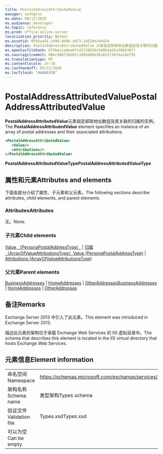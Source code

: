 ```yaml
---
title: PostalAddressAttributedValue
manager: sethgros
ms.date: 09/17/2015
ms.audience: Developer
ms.topic: reference
ms.prod: office-online-server
localization_priority: Normal
ms.assetid: 0f92aa41-1499-4d96-a973-24529ec64d24
description: PostalAddressAttributedValue 元素指定邮政地址数组及其关联的归属的实例。
ms.openlocfilehash: bf5becca8ee0f143728010c5d0b1ed5a380838ff
ms.sourcegitcommit: 88ec988f2bb67c1866d06b361615f3674a24e795
ms.translationtype: MT
ms.contentlocale: zh-CN
ms.lasthandoff: 05/31/2020
ms.locfileid: "44465378"
---
```

# <a name="postaladdressattributedvalue"></a><span data-ttu-id="f8ede-103">PostalAddressAttributedValue</span><span class="sxs-lookup"><span data-stu-id="f8ede-103">PostalAddressAttributedValue</span></span>

<span data-ttu-id="f8ede-104">**PostalAddressAttributedValue**元素指定邮政地址数组及其关联的归属的实例。</span><span class="sxs-lookup"><span data-stu-id="f8ede-104">The **PostalAddressAttributedValue** element specifies an instance of an array of postal addresses and their associated attributions.</span></span> 
  
```XML
<PostalAddressAttributedValue>
   <Value/>
   <Attributions/>
</PostalAddressAttributedValue>
```

 <span data-ttu-id="f8ede-105">**PostalAddressAttributedValueType**</span><span class="sxs-lookup"><span data-stu-id="f8ede-105">**PostalAddressAttributedValueType**</span></span>
## <a name="attributes-and-elements"></a><span data-ttu-id="f8ede-106">属性和元素</span><span class="sxs-lookup"><span data-stu-id="f8ede-106">Attributes and elements</span></span>

<span data-ttu-id="f8ede-107">下面各部分介绍了属性、子元素和父元素。</span><span class="sxs-lookup"><span data-stu-id="f8ede-107">The following sections describe attributes, child elements, and parent elements.</span></span>
  
### <a name="attributes"></a><span data-ttu-id="f8ede-108">Attributes</span><span class="sxs-lookup"><span data-stu-id="f8ede-108">Attributes</span></span>

<span data-ttu-id="f8ede-109">无。</span><span class="sxs-lookup"><span data-stu-id="f8ede-109">None.</span></span>
  
### <a name="child-elements"></a><span data-ttu-id="f8ede-110">子元素</span><span class="sxs-lookup"><span data-stu-id="f8ede-110">Child elements</span></span>

<span data-ttu-id="f8ede-111">[Value （PersonaPostalAddressType）](value-personapostaladdresstype.md)  | [归属（ArrayOfValueAttributionsType）](attributions-arrayofvalueattributionstype.md)</span><span class="sxs-lookup"><span data-stu-id="f8ede-111">[Value (PersonaPostalAddressType)](value-personapostaladdresstype.md) | [Attributions (ArrayOfValueAttributionsType)](attributions-arrayofvalueattributionstype.md)</span></span>
  
### <a name="parent-elements"></a><span data-ttu-id="f8ede-112">父元素</span><span class="sxs-lookup"><span data-stu-id="f8ede-112">Parent elements</span></span>

<span data-ttu-id="f8ede-113">[BusinessAddresses](businessaddresses.md)  | [HomeAddresses](homeaddresses.md)  | [OtherAddresses](otheraddresses.md)</span><span class="sxs-lookup"><span data-stu-id="f8ede-113">[BusinessAddresses](businessaddresses.md) | [HomeAddresses](homeaddresses.md) | [OtherAddresses](otheraddresses.md)</span></span>
  
## <a name="remarks"></a><span data-ttu-id="f8ede-114">备注</span><span class="sxs-lookup"><span data-stu-id="f8ede-114">Remarks</span></span>

<span data-ttu-id="f8ede-115">Exchange Server 2013 中引入了此元素。</span><span class="sxs-lookup"><span data-stu-id="f8ede-115">This element was introduced in Exchange Server 2013.</span></span>
  
<span data-ttu-id="f8ede-116">描述此元素的架构位于承载 Exchange Web Services 的 IIS 虚拟目录中。</span><span class="sxs-lookup"><span data-stu-id="f8ede-116">The schema that describes this element is located in the IIS virtual directory that hosts Exchange Web Services.</span></span>
  
## <a name="element-information"></a><span data-ttu-id="f8ede-117">元素信息</span><span class="sxs-lookup"><span data-stu-id="f8ede-117">Element information</span></span>

|||
|:-----|:-----|
|<span data-ttu-id="f8ede-118">命名空间</span><span class="sxs-lookup"><span data-stu-id="f8ede-118">Namespace</span></span>  <br/> |https://schemas.microsoft.com/exchange/services/2006/types  <br/> |
|<span data-ttu-id="f8ede-119">架构名称</span><span class="sxs-lookup"><span data-stu-id="f8ede-119">Schema name</span></span>  <br/> |<span data-ttu-id="f8ede-120">类型架构</span><span class="sxs-lookup"><span data-stu-id="f8ede-120">Types schema</span></span>  <br/> |
|<span data-ttu-id="f8ede-121">验证文件</span><span class="sxs-lookup"><span data-stu-id="f8ede-121">Validation file</span></span>  <br/> |<span data-ttu-id="f8ede-122">Types.xsd</span><span class="sxs-lookup"><span data-stu-id="f8ede-122">Types.xsd</span></span>  <br/> |
|<span data-ttu-id="f8ede-123">可以为空</span><span class="sxs-lookup"><span data-stu-id="f8ede-123">Can be empty</span></span>  <br/> ||
   

